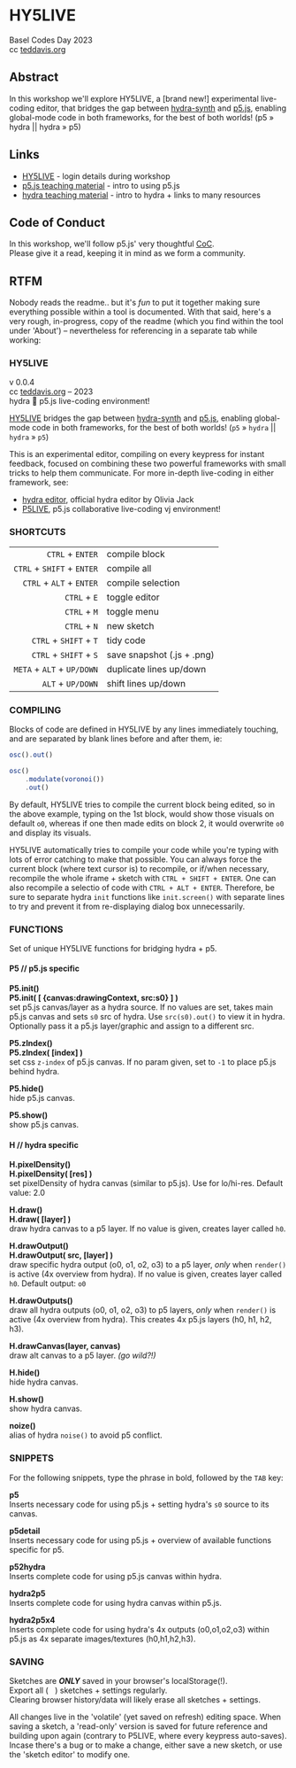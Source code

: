 # HY5LIVE
Basel Codes Day 2023  
cc [teddavis.org](https://teddavis.org)

## Abstract
In this workshop we'll explore HY5LIVE, a [brand new!] experimental live-coding editor, that bridges the gap between [hydra-synth](https://github.com/hydra-synth/hydra-synth) and [p5.js](https://p5js.org/), enabling global-mode code in both frameworks, for the best of both worlds! (p5 » hydra || hydra » p5)


## Links
- [HY5LIVE](https://hy5live.teddavis.org) - login details during workshop
- [p5.js teaching material](https://dusie.ch/topics/p5js) - intro to using p5.js
- [hydra teaching material](https://dusie.ch/topics/p5js/?c=hydra) - intro to hydra + links to many resources

## Code of Conduct
In this workshop, we'll follow p5.js' very thoughtful [CoC](https://github.com/processing/p5.js/blob/main/CODE_OF_CONDUCT.md).  
Please give it a read, keeping it in mind as we form a community.

## RTFM
Nobody reads the readme.. but it's *fun* to put it together making sure everything possible within a tool is documented. With that said, here's a very rough, in-progress, copy of the readme (which you find within the tool under 'About') – nevertheless for referencing in a separate tab while working:

### HY5LIVE
v 0.0.4  
cc [teddavis.org](http://teddavis.org) – 2023  
hydra 🙏 p5.js live-coding environment!

[HY5LIVE](https://hy5live.teddavis.org) bridges the gap between [hydra-synth](https://github.com/hydra-synth/hydra-synth) and [p5.js](https://p5js.org), enabling global-mode code in both frameworks, for the best of both worlds! (`p5` » `hydra` || `hydra` » `p5`)  

This is an experimental editor, compiling on every keypress for instant feedback, focused on combining these two powerful frameworks with small tricks to help them communicate. For more in-depth live-coding in either framework, see:  
- [hydra editor](https://hydra.ojack.xyz), official hydra editor by Olivia Jack  
- [P5LIVE](https://p5live.org/), p5.js collaborative live-coding vj environment!

### SHORTCUTS

|  |  |
|--:|:--|
|`CTRL` + `ENTER`|compile block|
|`CTRL` + `SHIFT` + `ENTER`|compile all|
|`CTRL` + `ALT` + `ENTER`|compile selection|
|`CTRL` + `E`|toggle editor|
|`CTRL` + `M`|toggle menu|
|`CTRL` + `N`|new sketch|
|`CTRL` + `SHIFT` + `T`|tidy code|
|`CTRL` + `SHIFT` + `S`|save snapshot (.js + .png)|
|`META` + `ALT` + `UP/DOWN`|duplicate lines up/down|
|`ALT` + `UP/DOWN`|shift lines up/down|

### COMPILING
Blocks of code are defined in HY5LIVE by any lines immediately touching, and are separated by blank lines before and after them, ie:  
  
```js
osc().out()

osc()
	.modulate(voronoi())
	.out()
```
By default, HY5LIVE tries to compile the current block being edited, so in the above example, typing on the 1st block, would show those visuals on default `o0`, whereas if one then made edits on block 2, it would overwrite `o0` and display its visuals. 

HY5LIVE automatically tries to compile your code while you're typing with lots of error catching to make that possible. You can always force the current block (where text cursor is) to recompile, or if/when necessary, recompile the whole iframe + sketch with `CTRL + SHIFT + ENTER`. One can also recompile a selectio of code with `CTRL + ALT + ENTER`. Therefore, be sure to separate hydra `init` functions like `init.screen()` with separate lines to try and prevent it from re-displaying dialog box unnecessarily.

### FUNCTIONS
Set of unique HY5LIVE functions for bridging hydra + p5. 
#### P5 // p5.js specific
**P5.init()<br>P5.init( [ {canvas:drawingContext, src:s0} ] )**  
set p5.js canvas/layer as a hydra source. If no values are set, takes main p5.js canvas and sets `s0` src of hydra. Use `src(s0).out()` to view it in hydra. Optionally pass it a p5.js layer/graphic and assign to a different src. 

**P5.zIndex()<br>P5.zIndex( [index] )**  
set css `z-index` of p5.js canvas. If no param given, set to `-1` to place p5.js behind hydra.

**P5.hide()**  
hide p5.js canvas.

**P5.show()**  
show p5.js canvas.


#### H // hydra specific
**H.pixelDensity()<br>H.pixelDensity( [res] )**  
set pixelDensity of hydra canvas (similar to p5.js). Use for lo/hi-res. Default value: 2.0

**H.draw()<br>H.draw( [layer] )**  
draw hydra canvas to a p5 layer. If no value is given, creates layer called `h0`.

**H.drawOutput()<br>H.drawOutput( src, [layer] )**  
draw specific hydra output (o0, o1, o2, o3) to a p5 layer, *only* when `render()` is active (4x overview from hydra). If no value is given, creates layer called `h0`. Default output: `o0`

**H.drawOutputs()**  
draw all hydra outputs (o0, o1, o2, o3) to p5 layers, *only* when `render()` is active (4x overview from hydra). This creates 4x p5.js layers (h0, h1, h2, h3).

**H.drawCanvas(layer, canvas)**  
draw alt canvas to a p5 layer. *(go wild?!)*

**H.hide()**  
hide hydra canvas.

**H.show()**  
show hydra canvas.

**noize()**  
alias of hydra `noise()` to avoid p5 conflict.

### SNIPPETS
For the following snippets, type the phrase in bold, followed by the `TAB` key:  

**p5**  
Inserts necessary code for using p5.js + setting hydra's `s0` source to its canvas.

**p5detail**   
Inserts necessary code for using p5.js + overview of available functions specific for p5.

**p52hydra**  
Inserts complete code for using p5.js canvas within hydra.

**hydra2p5**  
Inserts complete code for using hydra canvas within p5.js.

**hydra2p5x4**  
Inserts complete code for using hydra's 4x outputs (o0,o1,o2,o3) within p5.js as 4x separate images/textures (h0,h1,h2,h3).

### SAVING
Sketches are **_ONLY_** saved in your browser's localStorage(!).  
Export all (<img class="svg" src="includes/icons/download.svg" height="12px">) sketches + settings regularly.  
Clearing browser history/data will likely erase all sketches + settings.

All changes live in the 'volatile' (yet saved on refresh) editing space. When saving a sketch, a 'read-only' version is saved for future reference and building upon again (contrary to P5LIVE, where every keypress auto-saves). Incase there's a bug or to make a change, either save a new sketch, or use the 'sketch editor' to modify one. 